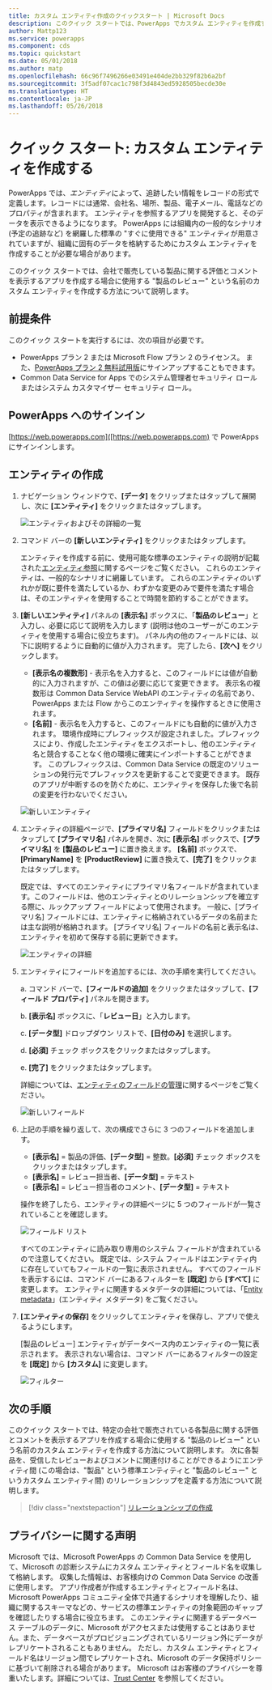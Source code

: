```yaml
---
title: カスタム エンティティ作成のクイックスタート | Microsoft Docs
description: このクイック スタートでは、PowerApps でカスタム エンティティを作成する方法について説明します。
author: Mattp123
ms.service: powerapps
ms.component: cds
ms.topic: quickstart
ms.date: 05/01/2018
ms.author: matp
ms.openlocfilehash: 66c96f7496266e03491e404de2bb329f82b6a2bf
ms.sourcegitcommit: 3f5adf07cac1c798f3d4843ed5928505becde30e
ms.translationtype: HT
ms.contentlocale: ja-JP
ms.lasthandoff: 05/26/2018
---
```

# <a name="quickstart-create-a-custom-entity"></a>クイック スタート: カスタム エンティティを作成する
PowerApps では、*エンティティ*によって、追跡したい情報をレコードの形式で定義します。レコードには通常、会社名、場所、製品、電子メール、電話などのプロパティが含まれます。 エンティティを参照するアプリを開発すると、そのデータを表示できるようになります。 PowerApps には組織内の一般的なシナリオ (予定の追跡など) を網羅した標準の "すぐに使用できる" エンティティが用意されていますが、組織に固有のデータを格納するためにカスタム エンティティを作成することが必要な場合があります。

このクイック スタートでは、会社で販売している製品に関する評価とコメントを表示するアプリを作成する場合に使用する "製品のレビュー" という名前のカスタム エンティティを作成する方法について説明します。

## <a name="prerequisites"></a>前提条件
このクイック スタートを実行するには、次の項目が必要です。
* PowerApps プラン 2 または Microsoft Flow プラン 2 のライセンス。 また、[PowerApps プラン 2 無料試用版](https://web.powerapps.com/signup?redirect=marketing&email=)にサインアップすることもできます。
* Common Data Service for Apps でのシステム管理者セキュリティ ロールまたはシステム カスタマイザー セキュリティ ロール。

## <a name="sign-in-to-powerapps"></a>PowerApps へのサインイン
[https://web.powerapps.com]([https://web.powerapps.com) で PowerApps にサインインします。

## <a name="create-an-entity"></a>エンティティの作成
1. ナビゲーション ウィンドウで、**[データ]** をクリップまたはタップして展開し、次に **[エンティティ]** をクリックまたはタップします。

    ![エンティティおよびその詳細の一覧](./media/data-platform-cds-create-entity/entitylist.png "エンティティの一覧")

2. コマンド バーの **[新しいエンティティ]** をクリックまたはタップします。

    エンティティを作成する前に、使用可能な標準のエンティティの説明が記載された[エンティティ参照](../../developer/common-data-service/reference/about-entity-reference.md)に関するページをご覧ください。 これらのエンティティは、一般的なシナリオに網羅しています。 これらのエンティティのいずれかが既に要件を満たしているか、わずかな変更のみで要件を満たす場合は、そのエンティティを使用することで時間を節約することができます。 

3. **[新しいエンティティ]** パネルの **[表示名]** ボックスに、「**製品のレビュー**」と入力し、必要に応じて説明を入力します (説明は他のユーザーがこのエンティティを使用する場合に役立ちます)。 パネル内の他のフィールドには、以下に説明するように自動的に値が入力されます。 完了したら、**[次へ]** をクリックします。

    * **[表示名の複数形]** - 表示名を入力すると、このフィールドには値が自動的に入力されますが、この値は必要に応じて変更できます。 表示名の複数形は Common Data Service WebAPI のエンティティの名前であり、PowerApps または Flow からこのエンティティを操作するときに使用されます。
    * **[名前]** - 表示名を入力すると、このフィールドにも自動的に値が入力されます。 環境作成時にプレフィックスが設定されました。プレフィックスにより、作成したエンティティをエクスポートし、他のエンティティ名と競合することなく他の環境に確実にインポートすることができます。 このプレフィックスは、Common Data Service の既定のソリューションの発行元でプレフィックスを更新することで変更できます。 既存のアプリが中断するのを防ぐために、エンティティを保存した後で名前の変更を行わないでください。
     
    ![新しいエンティティ](./media/data-platform-cds-create-entity/newentitypanel.png "[新しいエンティティ] パネル")

4. エンティティの詳細ページで、**[プライマリ名]** フィールドをクリックまたはタップして **[プライマリ名]** パネルを開き、次に **[表示名]** ボックスで、**[プライマリ名]** を **[製品のレビュー]** に置き換えます。 **[名前]** ボックスで、**[PrimaryName]** を **[ProductReview]** に置き換えて、**[完了]** をクリックまたはタップします。
 
    既定では、すべてのエンティティにプライマリ名フィールドが含まれています。このフィールドは、他のエンティティとのリレーションシップを確立する際に、ルックアップ フィールドによって使用されます。 一般に、[プライマリ名] フィールドには、エンティティに格納されているデータの名前または主な説明が格納されます。 [プライマリ名] フィールドの名前と表示名は、エンティティを初めて保存する前に更新できます。

    ![エンティティの詳細](./media/data-platform-cds-create-entity/newentitydetails.png "新しいエンティティの詳細")

5. エンティティにフィールドを追加するには、次の手順を実行してください。
 
    a. コマンド バーで、**[フィールドの追加]** をクリックまたはタップして、**[フィールド プロパティ]** パネルを開きます。

    b. **[表示名]** ボックスに、「**レビュー日**」と入力します。

    c. **[データ型]** ドロップダウン リストで、**[日付のみ]** を選択します。

    d. **[必須]** チェック ボックスをクリックまたはタップします。
    
    e. **[完了]** をクリックまたはタップします。
     
    詳細については、[エンティティのフィールドの管理](data-platform-manage-fields.md)に関するページをご覧ください。

    ![新しいフィールド](./media/data-platform-cds-create-entity/newfieldpanel-2.png "[新しいフィールド] パネル")

6. 上記の手順を繰り返して、次の構成でさらに 3 つのフィールドを追加します。
    * **[表示名]** = 製品の評価、**[データ型]** = 整数。**[必須]** チェック ボックスをクリックまたはタップします。
    * **[表示名]** = レビュー担当者、**[データ型]** = テキスト
    * **[表示名]** = レビュー担当者のコメント、**[データ型]** = テキスト

    操作を終了したら、エンティティの詳細ページに 5 つのフィールドが一覧されていることを確認します。

    ![フィールド リスト](./media/data-platform-cds-create-entity/addedfields.png "フィールドの一覧")

    すべてのエンティティに読み取り専用のシステム フィールドが含まれているので注意してください。 既定では、システム フィールドはエンティティ内に存在していてもフィールドの一覧に表示されません。 すべてのフィールドを表示するには、コマンド バーにあるフィルターを **[既定]** から **[すべて]** に変更します。 エンティティに関連するメタデータの詳細については、「[Entity metadata](../../developer/common-data-service/entity-metadata.md)」(エンティティ メタデータ) をご覧ください。

7. **[エンティティの保存]** をクリックしてエンティティを保存し、アプリで使えるようにします。

    [製品のレビュー] エンティティがデータベース内のエンティティの一覧に表示されます。 表示されない場合は、コマンド バーにあるフィルターの設定を **[既定]** から **[カスタム]** に変更します。

    ![フィルター](./media/data-platform-cds-create-entity/filter.png "フィルターの選択")

## <a name="next-steps"></a>次の手順
このクイック スタートでは、特定の会社で販売されている各製品に関する評価とコメントを表示するアプリを作成する場合に使用する "製品のレビュー" という名前のカスタム エンティティを作成する方法について説明します。 次に各製品を、受信したレビューおよびコメントに関連付けることができるようにエンティティ間 (この場合は、"製品" という標準エンティティと "製品のレビュー" というカスタム エンティティ間) のリレーションシップを定義する方法について説明します。

> [!div class="nextstepaction"]
> [リレーションシップの作成](data-platform-entity-lookup.md)

## <a name="privacy-notice"></a>プライバシーに関する声明
Microsoft では、Microsoft PowerApps の Common Data Service を使用して、Microsoft の診断システムにカスタム エンティティとフィールド名を収集して格納します。 収集した情報は、お客様向けの Common Data Service の改善に使用します。 アプリ作成者が作成するエンティティとフィールド名は、Microsoft PowerApps コミュニティ全体で共通するシナリオを理解したり、組織に関するスキーマなどの、サービスの標準エンティティの対象範囲のギャップを確認したりする場合に役立ちます。 このエンティティに関連するデータベース テーブルのデータに、Microsoft がアクセスまたは使用することはありません。また、データベースがプロビジョニングされているリージョン外にデータがレプリケートされることもありません。 ただし、カスタム エンティティとフィールド名はリージョン間でレプリケートされ、Microsoft のデータ保持ポリシーに基づいて削除される場合があります。 Microsoft はお客様のプライバシーを尊重いたします。詳細については、[Trust Center](https://www.microsoft.com/trustcenter/Privacy/default.aspx) を参照してください。

